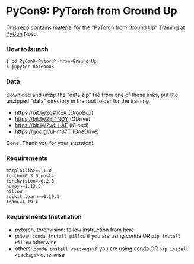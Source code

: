 # PyCon9: PyTorch from Ground Up

This repo contains material for the "PyTorch from Ground Up" Training at [PyCon](http://pycon.it) Nove.

### How to launch

	$ cd PyCon9-Pytorch-from-Ground-Up
	$ jupyter notebook

### Data

Download and unzip the "data.zip" file from one of these links, put the unzipped "data" directory in the root folder for the training.  
 - https://bit.ly/2qstREA (DropBox)
 - https://bit.ly/2EI4NOY (GDrive)
 - https://bit.ly/2vdLLAF (iCloud)
 - https://goo.gl/uHm37T (OneDrive)

Done. Thank you for your attention!

### Requirements

	matplotlib>=2.1.0
	torch==0.3.0.post4
	torchvision==0.2.0
	numpy>=1.13.3
	pillow
	scikit_learn>=0.19.1
	tqdm>=4.19.4

### Requirements Installation

- pytorch, torchvision: follow instruction from [here](http://pytorch.org)
- pillow: `conda install pillow` if you are using conda OR `pip install Pillow` otherwise
- others: `conda install <package>`if you are using conda OR `pip install <package>` otherwise

